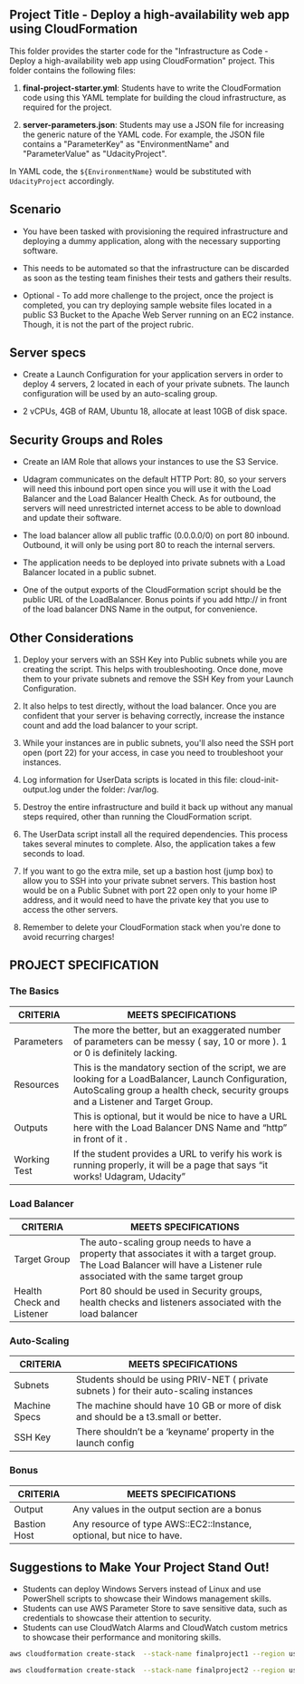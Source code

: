 ## Project Title - Deploy a high-availability web app using CloudFormation
This folder provides the starter code for the "Infrastructure as Code - Deploy a high-availability web app using CloudFormation" project. This folder contains the following files:

1. <strong>final-project-starter.yml</strong>:
Students have to write the CloudFormation code using this YAML template for building the cloud infrastructure, as required for the project. 

2. <strong>server-parameters.json</strong>:
Students may use a JSON file for increasing the generic nature of the YAML code. For example, the JSON file contains a "ParameterKey" as "EnvironmentName" and "ParameterValue" as "UdacityProject". 

In YAML code, the `${EnvironmentName}` would be substituted with `UdacityProject` accordingly.

## Scenario

* You have been tasked with provisioning the required infrastructure and deploying a dummy application, along with the necessary supporting software.

* This needs to be automated so that the infrastructure can be discarded as soon as the testing team finishes their tests and gathers their results.

* Optional - To add more challenge to the project, once the project is completed, you can try deploying sample website files located in a public S3 Bucket to the Apache Web Server running on an EC2 instance. Though, it is not the part of the project rubric.

## Server specs

* Create a Launch Configuration for your application servers in order to deploy 4 servers, 2 located in each of your private subnets. The launch configuration will be used by an auto-scaling group.

* 2 vCPUs, 4GB of RAM, Ubuntu 18, allocate at least 10GB of disk space.

## Security Groups and Roles

* Create an IAM Role that allows your instances to use the S3 Service.

* Udagram communicates on the default HTTP Port: 80, so your servers will need this inbound port open since you will use it with the Load Balancer and the Load Balancer Health Check. As for outbound, the servers will need unrestricted internet access to be able to download and update their software.

* The load balancer allow all public traffic (0.0.0.0/0) on port 80 inbound. Outbound, it will only be using port 80 to reach the internal servers.

* The application needs to be deployed into private subnets with a Load Balancer located in a public subnet.

* One of the output exports of the CloudFormation script should be the public URL of the LoadBalancer. Bonus points if you add http:// in front of the load balancer DNS Name in the output, for convenience.

## Other Considerations

1. Deploy your servers with an SSH Key into Public subnets while you are creating the script. This helps with troubleshooting. Once done, move them to your private subnets and remove the SSH Key from your Launch Configuration.

2. It also helps to test directly, without the load balancer. Once you are confident that your server is behaving correctly, increase the instance count and add the load balancer to your script.

3. While your instances are in public subnets, you'll also need the SSH port open (port 22) for your access, in case you need to troubleshoot your instances.

4. Log information for UserData scripts is located in this file: cloud-init-output.log under the folder: /var/log.

5. Destroy the entire infrastructure and build it back up without any manual steps required, other than running the CloudFormation script.

6. The UserData script install all the required dependencies. This process takes several minutes to complete. Also, the application takes a few seconds to load.

7. If you want to go the extra mile, set up a bastion host (jump box) to allow you to SSH into your private subnet servers. This bastion host would be on a Public Subnet with port 22 open only to your home IP address, and it would need to have the private key that you use to access the other servers.

8. Remember to delete your CloudFormation stack when you're done to avoid recurring charges!

## PROJECT SPECIFICATION
### The Basics

| CRITERIA      | MEETS SPECIFICATIONS |
| ----------- | ----------- |
| Parameters  | The more the better, but an exaggerated number of parameters can be messy ( say, 10 or more ). 1 or 0 is definitely lacking.    |
| Resources   | This is the mandatory section of the script, we are looking for a LoadBalancer, Launch Configuration, AutoScaling group a health check, security groups and a Listener and Target Group.  |
| Outputs     | This is optional, but it would be nice to have a URL here with the Load Balancer DNS Name and “http” in front of it .            |
| Working Test| If the student provides a URL to verify his work is running properly, it will be a page that says “it works! Udagram, Udacity”    |

### Load Balancer

| CRITERIA      | MEETS SPECIFICATIONS |
| ----------- | ----------- |
| Target Group              | The auto-scaling group needs to have a property that associates it with a target group. The Load Balancer will have a Listener rule associated with the same target group        |
| Health Check and Listener | Port 80 should be used in Security groups, health checks and listeners associated with the load balancer            |

### Auto-Scaling

| CRITERIA      | MEETS SPECIFICATIONS |
| -----------   | ----------- |
| Subnets       | Students should be using PRIV-NET ( private subnets ) for their auto-scaling instances        |
| Machine Specs | The machine should have 10 GB or more of disk and should be a t3.small or better.        |
| SSH Key       | There shouldn’t be a ‘keyname’ property in the launch config        |

### Bonus

| CRITERIA      | MEETS SPECIFICATIONS |
| ----------- | ----------- |
| Output      | Any values in the output section are a bonus         |
| Bastion Host| Any resource of type AWS::EC2::Instance, optional, but nice to have.        |

## Suggestions to Make Your Project Stand Out!
* Students can deploy Windows Servers instead of Linux and use PowerShell scripts to showcase their Windows management skills.
* Students can use AWS Parameter Store to save sensitive data, such as credentials to showcase their attention to security.
* Students can use CloudWatch Alarms and CloudWatch custom metrics to showcase their performance and monitoring skills.


```sh
aws cloudformation create-stack  --stack-name finalproject1 --region us-east-1 --template-body file://network.yml --parameters file://network-parameters.json --capabilities "CAPABILITY_IAM" "CAPABILITY_NAMED_IAM"
```

```sh
aws cloudformation create-stack  --stack-name finalproject2 --region us-east-1 --template-body file://server.yml --parameters file://server-parameters.json --capabilities "CAPABILITY_IAM" "CAPABILITY_NAMED_IAM"
```